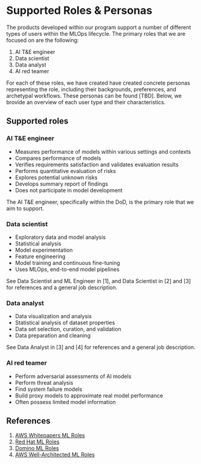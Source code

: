 # Supported Roles & Personas

The products developed within our program support a number of different types of users within the MLOps lifecycle. The primary roles that we are focused on are the following:

1. AI T&E engineer
1. Data scientist 
1. Data analyst
1. AI red teamer

For each of these roles, we have created have created concrete personas representing the role, including their backgrounds, preferences, and archetypal workflows. These personas can be found [TBD]. Below, we brovide an overview of each user type and their characteristics. 

## Supported roles

### AI T&E engineer

- Measures performance of models within various settings and contexts
- Compares performance of models
- Verifies requirements satisfaction and validates evaluation results
- Performs quantitative evaluation of risks
- Explores potential unknown risks
- Develops summary report of findings
- Does not participate in model development

The AI T&E engineer, specifically within the DoD, is the primary role that we aim to support.

### Data scientist

- Exploratory data and model analysis
- Statistical analysis
- Model experimentation
- Feature engineering
- Model training and continuous fine-tuning
- Uses MLOps, end-to-end model pipelines

See Data Scientist and ML Engineer in [1], and Data Scientist in [2] and [3] for references and a general job description. 

### Data analyst

- Data visualization and analysis
- Statistical analysis of dataset properties
- Data set selection, curation, and validation
- Data preparation and cleaning

See Data Analyst in [3] and [4] for references and a general job description. 

### AI red teamer

- Perform adversarial assessments of AI models
- Perform threat analysis 
- Find system failure models
- Build proxy models to approximate real model performance
- Often possess limited model information

## References

1. [AWS Whitepapers ML Roles](https://docs.aws.amazon.com/whitepapers/latest/build-secure-enterprise-ml-platform/personas-for-an-ml-platform.html)
1. [Red Hat ML Roles](https://cloud.redhat.com/blog/your-guide-to-the-red-hat-data-science-model-lifecycle)
1. [Domino ML Roles](https://www.dominodatalab.com/blog/7-roles-in-mlops)
1. [AWS Well-Architected ML Roles](https://docs.aws.amazon.com/wellarchitected/latest/machine-learning-lens/mloe-04.html)
